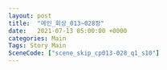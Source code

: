 ```yaml
---
layout: post
title:  "메인_회상_013~028장"
date:   2021-07-13 05:00:00 +0000
categories: Main
Tags: Story Main
SceneCode: ["scene_skip_cp013-028_q1_s10"]
---
```

